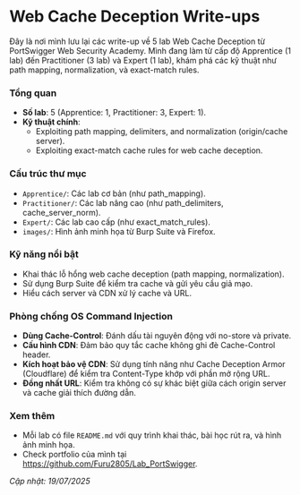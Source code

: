
# Web Cache Deception Write-ups
Đây là nơi mình lưu lại các write-up về 5 lab Web Cache Deception từ PortSwigger Web Security Academy. Mình đang làm từ cấp độ Apprentice (1 lab) đến Practitioner (3 lab) và Expert (1 lab), khám phá các kỹ thuật như path mapping, normalization, và exact-match rules.
### Tổng quan
- **Số lab**: 5 (Apprentice: 1, Practitioner: 3, Expert: 1).
- **Kỹ thuật chính**:
    - Exploiting path mapping, delimiters, and normalization (origin/cache server).
    - Exploiting exact-match cache rules for web cache deception.

### Cấu trúc thư mục
- `Apprentice/`: Các lab cơ bản (như path_mapping).
- `Practitioner/`: Các lab nâng cao (như path_delimiters, cache_server_norm).
- `Expert/`: Các lab cao cấp (như exact_match_rules).
- `images/`: Hình ảnh minh họa từ Burp Suite và Firefox.

### Kỹ năng nổi bật
- Khai thác lỗ hổng web cache deception (path mapping, normalization).
- Sử dụng Burp Suite để kiểm tra cache và gửi yêu cầu giả mạo.
- Hiểu cách server và CDN xử lý cache và URL.

### Phòng chống OS Command Injection
- **Dùng Cache-Control**: Đánh dấu tài nguyên động với no-store và private.
- **Cấu hình CDN**: Đảm bảo quy tắc cache không ghi đè Cache-Control header.
- **Kích hoạt bảo vệ CDN**: Sử dụng tính năng như Cache Deception Armor (Cloudflare) để kiểm tra Content-Type khớp với phần mở rộng URL.
- **Đồng nhất URL**: Kiểm tra không có sự khác biệt giữa cách origin server và cache giải thích đường dẫn.

### Xem thêm
- Mỗi lab có file `README.md` với quy trình khai thác, bài học rút ra, và hình ảnh minh họa.
- Check portfolio của mình tại https://github.com/Furu2805/Lab_PortSwigger.

*Cập nhật: 19/07/2025*